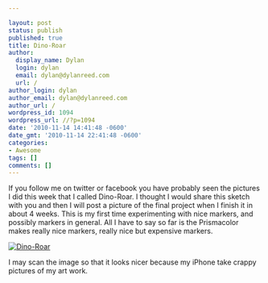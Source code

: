 ```yaml
---

layout: post
status: publish
published: true
title: Dino-Roar
author:
  display_name: Dylan
  login: dylan
  email: dylan@dylanreed.com
  url: /
author_login: dylan
author_email: dylan@dylanreed.com
author_url: /
wordpress_id: 1094
wordpress_url: //?p=1094
date: '2010-11-14 14:41:48 -0600'
date_gmt: '2010-11-14 22:41:48 -0600'
categories:
- Awesome
tags: []
comments: []
---
```


If you follow me on twitter or facebook you have probably seen the pictures I did this week that I called Dino-Roar. I thought I would share this sketch with you and then I will post a picture of the final project when I finish it in about 4 weeks. This is my first time experimenting with nice markers, and possibly markers in general. All I have to say so far is the Prismacolor makes really nice markers, really nice but expensive markers.

[![][1]][2]

   [1]: http://farm5.static.flickr.com/4086/5170462341_7236f1189e_o.jpg (Dino-Roar)
   [2]: http://farm5.static.flickr.com/4086/5170462341_7236f1189e_o.jpg

I may scan the image so that it looks nicer because my iPhone take crappy pictures of my art work.
